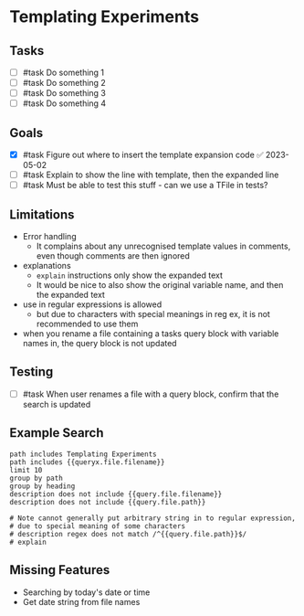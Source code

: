 # Templating Experiments

## Tasks

- [ ] #task Do something 1
- [ ] #task Do something 2
- [ ] #task Do something 3
- [ ] #task Do something 4

## Goals

- [x] #task Figure out where to insert the template expansion code ✅ 2023-05-02
- [ ] #task Explain to show the line with template, then the expanded line
- [ ] #task Must be able to test this stuff - can we use a TFile in tests?

## Limitations

- Error handling
  - It complains about any unrecognised template values in comments, even though comments are then ignored
- explanations
  - `explain` instructions only show the expanded text
  - It would be nice to also show the original variable name, and then the expanded text
- use in regular expressions is allowed
  - but due to characters with special meanings in reg ex, it is not recommended to use them
- when you rename a file containing a tasks query block with variable names in, the query block is not updated

## Testing

- [ ] #task When user renames a file with a query block, confirm that the search is updated

## Example Search

```tasks
path includes Templating Experiments
path includes {{queryx.file.filename}}
limit 10
group by path
group by heading
description does not include {{query.file.filename}}
description does not include {{query.file.path}}

# Note cannot generally put arbitrary string in to regular expression,
# due to special meaning of some characters
# description regex does not match /^{{query.file.path}}$/
# explain
```

## Missing Features

- Searching by today's date or time
- Get date string from file names
